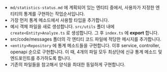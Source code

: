 - `md/statistics-status.md` 에 계획되어 있는 엔티티 중에서, 사용자가 지정한 엔티티의 통계를 구현하는 작업순서입니다.
- 가장 먼저 통계 메소드에서 사용할 타입을 추가합니다.
- 예시 객체 파일을 새로 생성합니다. `src/utils` 폴더 내에 `create<Entity>Analyze.ts` 로 생성합니다. 그 후 `index.ts` 에 **export** 합니다.
- src/code/messages 폴더의 각 엔티티 코드 파일에 적당한 메시지를 추가합니다.
- `<entity>Repository` 에 통계 메소드들을 구현합니다. 이후 service, controller, openapi 순으로 구현합니다. 이 때, 4개의 파일 모두 최상단에 신규 통계 메소드 및 엔드포인트를 추가하도록 합니다.
- 기존의 파일들을 참고해서 양식을 최대한 동일하게 구현합니다.
